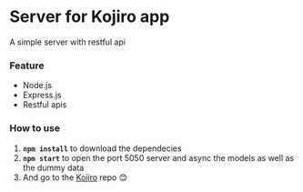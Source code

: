 # Server for Kojiro app
A simple server with restful api

### Feature

- Node.js
- Express.js
- Restful apis

### How to use
1. **`npm install`** to download the dependecies
2. **`npm start`** to open the port 5050 server and async the models as well as the dummy data
3. And go to the [Kojiro](https://github.com/Ellie-Y/Dessert-App) repo 😊

